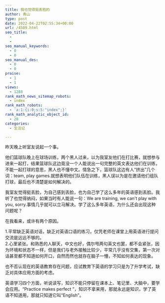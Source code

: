 ```yaml
---
title: 我也觉得挺丢脸的
author: 青山
type: post
date: 2022-04-22T02:55:34+00:00
url: /4509.html
seo_title:
  - 
  - 
seo_manual_keywords:
  - 0
  - 0
seo_manual_des:
  - 0
  - 0
praise:
  - 1
  - 1
views:
  - 1288
rank_math_news_sitemap_robots:
  - index
rank_math_robots:
  - 'a:1:{i:0;s:5:"index";}'
rank_math_analytic_object_id:
  - 28
categories:
  - 生活记

---
```

昨天晚上听室友说起一个事。

他们篮球队晚上在球场训练，两个黑人过来，以为我室友他们在打比赛，就想参与进来一起打，结果篮球队这边竟没一个人能说出一句完整的英文表达他们在训练，不能一起打球的意思，黑人也不懂中文。情急之下，篮球队这边有人“挤出”几个词：team, play games.就想表明他们队伍在训练，黑人误以为是在邀请他们组队打球，最后也不清楚是如何解决的。

我室友觉得挺丢脸，为自己感到丢脸，也为自己学了这么多年的英语感到丢脸。我听了也觉得纳闷，如果当时有人能说一句：We are training, we can't play with you, sorry.事情几乎就可以立马解决。学了这么多年英语，为什么还会出现这种问题呢？

在我看来，或许有两个原因。

1.平常缺乏英语对话，缺乏对英语口语的练习，仅凭老师在课堂上用英语进行提问交流是远远不够的。  
2.心里紧张。和熟悉的人聊天，中文也好，偶尔甩两句英文也罢，都不会紧张，因为环境和状态不一样，但是我们与老外接触比较少，平常几乎没有交集，第一次对话甚至都不知道如何开口，自然而然也就存在脑子一懵，不知如何表达的现象。

也不否认现在的英语教育存在问题，应试教育下英语的学习只是为了升学考试，缺乏对具体应用方面的考虑。

英语学习四个方面，听说读写，知识不能只停留在课本上、笔记里、大脑中，要学会应用。“Practice makes perfect ”，知识不拿来用，那就永远是知识，学了英语不知道用，那就只知道它叫“English”。